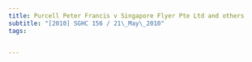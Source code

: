 ```yaml
---
title: Purcell Peter Francis v Singapore Flyer Pte Ltd and others 
subtitle: "[2010] SGHC 156 / 21\_May\_2010"
tags:


---
```


